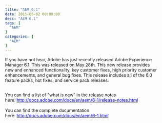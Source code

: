```yaml
---
title: "AEM 6.1"
date: 2015-06-02 00:00:00
desc: "AEM 6.1"
tags: [
  "AEM"
]
categories: [
  "AEM"
]
---
```


If you have not hear, Adobe has just recently released Adobe Experience Manager 6.1. This was released on May 28th. This new release provides new and enhanced functionality, key customer fixes, high priority customer enhancements, and general bug fixes. This release includes all of the 6.0 feature packs, hot fixes, and service pack releases.<br />
<div>
<br /></div>
<div>
You can find a list of "what is new" in the release notes here:&nbsp;<a href="http://docs.adobe.com/docs/en/aem/6-1/release-notes.html"><span style="color: blue;">http://docs.adobe.com/docs/en/aem/6-1/release-notes.html</span></a><br />
<div>
<br /></div>
<div>
You can find the complete documentation here:&nbsp;<a href="http://docs.adobe.com/docs/en/aem/6-1.html"><span style="color: blue;">http://docs.adobe.com/docs/en/aem/6-1.html</span></a></div>
</div>
